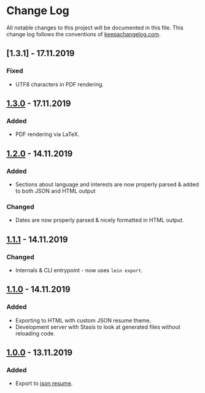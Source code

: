 # Change Log
All notable changes to this project will be documented in this file. This change log follows the conventions of [keepachangelog.com](http://keepachangelog.com/).

## [1.3.1] - 17.11.2019
### Fixed
- UTF8 characters in PDF rendering.

## [1.3.0] - 17.11.2019
### Added
- PDF rendering via LaTeX.

## [1.2.0] - 14.11.2019
### Added
- Sections about language and interests are now properly parsed & added to both JSON and HTML output

### Changed
- Dates are now properly parsed & nicely formatted in HTML output.

## [1.1.1] - 14.11.2019
### Changed
- Internals & CLI entrypoint - now uses `lein export`.

## [1.1.0] - 14.11.2019
### Added
- Exporting to HTML with custom JSON resume theme.
- Development server with Stasis to look at generated files without reloading code.

## [1.0.0] - 13.11.2019
### Added
- Export to [json resume](jsonresume.org).

[1.3.0]: https://github.com/scoiatael/resume/compare/v1.2.0...v1.3.0
[1.2.0]: https://github.com/scoiatael/resume/compare/v1.1.1...v1.2.0
[1.1.1]: https://github.com/scoiatael/resume/compare/v1.1.0...v1.1.1
[1.1.0]: https://github.com/scoiatael/resume/compare/v1.0.0...v1.1.0
[1.0.0]: https://github.com/scoiatael/resume/releases/v1.0.0
